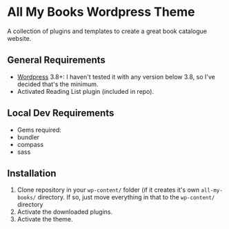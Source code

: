 # All My Books Wordpress Theme
A collection of plugins and templates to create a great book catalogue website.

## General Requirements
* [Wordpress](http://wordpress.org/download/) 3.8+: I haven't tested it with any version below 3.8, so I've decided that's the minimum.
* Activated Reading List plugin (included in repo).

## Local Dev Requirements
* Gems required:
 * bundler
 * compass
 * sass

## Installation
1. Clone repository in your `wp-content/` folder (if it creates it's own `all-my-books/` directory. If so, just move everything in that to the `wp-content/` directory
2. Activate the downloaded plugins.
3. Activate the theme.
